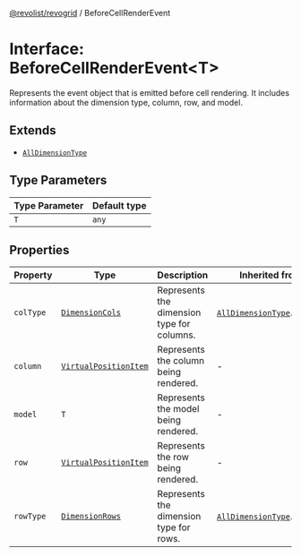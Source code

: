 [@revolist/revogrid](README.md) / BeforeCellRenderEvent

# Interface: BeforeCellRenderEvent\<T\>

Represents the event object that is emitted before cell rendering.
It includes information about the dimension type, column, row, and model.

## Extends

- [`AllDimensionType`](Interface.AllDimensionType.md)

## Type Parameters

| Type Parameter | Default type |
| ------ | ------ |
| `T` | `any` |

## Properties

| Property | Type | Description | Inherited from | Defined in |
| ------ | ------ | ------ | ------ | ------ |
| `colType` | [`DimensionCols`](TypeAlias.DimensionCols.md) | Represents the dimension type for columns. | [`AllDimensionType`](Interface.AllDimensionType.md).`colType` | [src/types/interfaces.ts:731](https://github.com/revolist/revogrid/blob/13683f406d4444f1320602b1f5f5b66b213da3f8/src/types/interfaces.ts#L731) |
| `column` | [`VirtualPositionItem`](Interface.VirtualPositionItem.md) | Represents the column being rendered. | - | [src/types/interfaces.ts:674](https://github.com/revolist/revogrid/blob/13683f406d4444f1320602b1f5f5b66b213da3f8/src/types/interfaces.ts#L674) |
| `model` | `T` | Represents the model being rendered. | - | [src/types/interfaces.ts:684](https://github.com/revolist/revogrid/blob/13683f406d4444f1320602b1f5f5b66b213da3f8/src/types/interfaces.ts#L684) |
| `row` | [`VirtualPositionItem`](Interface.VirtualPositionItem.md) | Represents the row being rendered. | - | [src/types/interfaces.ts:679](https://github.com/revolist/revogrid/blob/13683f406d4444f1320602b1f5f5b66b213da3f8/src/types/interfaces.ts#L679) |
| `rowType` | [`DimensionRows`](TypeAlias.DimensionRows.md) | Represents the dimension type for rows. | [`AllDimensionType`](Interface.AllDimensionType.md).`rowType` | [src/types/interfaces.ts:726](https://github.com/revolist/revogrid/blob/13683f406d4444f1320602b1f5f5b66b213da3f8/src/types/interfaces.ts#L726) |
